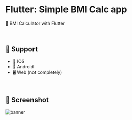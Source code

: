 # Flutter: Simple BMI Calc app
🥦 BMI Calculator with Flutter

<br/>

## 📍 Support
- 🍎 IOS
- 🤖 Android
- 🖥 Web (not completely)


<br/>

## 📱 Screenshot 
![banner](https://github.com/SharifiDev/bmi-calc/raw/master/banner.png)

